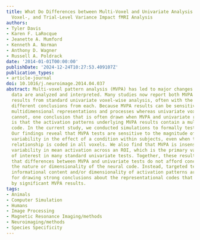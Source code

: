 ```yaml
---
title: What Do Differences between Multi-Voxel and Univariate Analysis Mean? How Subject-,
  Voxel-, and Trial-Level Variance Impact fMRI Analysis
authors:
- Tyler Davis
- Karen F. LaRocque
- Jeanette A. Mumford
- Kenneth A. Norman
- Anthony D. Wagner
- Russell A. Poldrack
date: '2014-01-01T00:00:00'
publishDate: '2024-12-24T10:27:53.409107Z'
publication_types:
- article-journal
doi: 10.1016/j.neuroimage.2014.04.037
abstract: Multi-voxel pattern analysis (MVPA) has led to major changes in how fMRI
  data are analyzed and interpreted. Many studies now report both MVPA results and
  results from standard univariate voxel-wise analysis, often with the goal of drawing
  different conclusions from each. Because MVPA results can be sensitive to latent
  multidimensional representations and processes whereas univariate voxel-wise analysis
  cannot, one conclusion that is often drawn when MVPA and univariate results differ
  is that the activation patterns underlying MVPA results contain a multidimensional
  code. In the current study, we conducted simulations to formally test this assumption.
  Our findings reveal that MVPA tests are sensitive to the magnitude of voxel-level
  variability in the effect of a condition within subjects, even when the same linear
  relationship is coded in all voxels. We also find that MVPA is insensitive to subject-level
  variability in mean activation across an ROI, which is the primary variance component
  of interest in many standard univariate tests. Together, these results illustrate
  that differences between MVPA and univariate tests do not afford conclusions about
  the nature or dimensionality of the neural code. Instead, targeted tests of the
  informational content and/or dimensionality of activation patterns are critical
  for drawing strong conclusions about the representational codes that are indicated
  by significant MVPA results.
tags:
- Animals
- Computer Simulation
- Humans
- Image Processing
- Magnetic Resonance Imaging/methods
- Neuroimaging/methods
- Species Specificity
---
```

